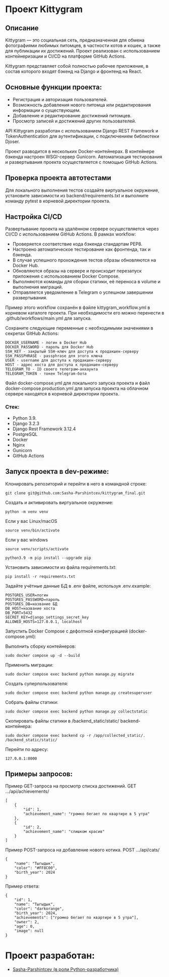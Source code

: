 # Проект Kittygram

## Описание

Kittygram — это социальная сеть, предназначенная для обмена фотографиями любимых питомцев, в частности котов и кошек, а также для публикации их достижений. Проект реализован с использованием контейнеризации и CI/CD на платформе GitHub Actions.

Kittygram представляет собой полностью рабочее приложение, в состав которого входят бэкенд на Django и фронтенд на React.

## Основные функции проекта:

- Регистрация и авторизация пользователей.
- Возможность добавления нового питомца или редактирования информации о существующем.
- Добавление и редактирование достижений питомцев.
- Просмотр записей и достижений других пользователей.

API Kittygram разработан с использованием Django REST Framework и TokenAuthentication для аутентификации, с подключением библиотеки Djoser.

Проект разводится в нескольких Docker-контейнерах. В контейнере бэкенда настроен WSGI-сервер Gunicorn. Автоматизация тестирования и развертывания проекта осуществляется с помощью GitHub Actions.

## Проверка проекта автотестами

Для локального выполнения тестов создайте виртуальное окружение, установите зависимости из backend/requirements.txt и выполните команду pytest в корневой директории проекта.

## Настройка CI/CD

Развертывание проекта на удалённом сервере осуществляется через CI/CD с использованием GitHub Actions. В рамках workflow:

- Проверяется соответствие кода бэкенда стандартам PEP8.
- Настроено автоматическое тестирование как фронтенда, так и бэкенда.
- В случае успешного прохождения тестов образы обновляются на Docker Hub.
- Обновляются образы на сервере и происходит перезапуск приложения с использованием Docker Compose.
- Выполняются команды для сборки статики, её переноса в volume и выполнения миграций.
- Отправляется уведомление в Telegram о успешном завершении развертывания.

Пример этого workflow сохранён в файле kittygram_workflow.yml в корневом каталоге проекта. При необходимости его можно перенести в .github/workflows/main.yml для запуска.

Сохраните следующие переменные с необходимыми значениями в секретах GitHub Actions:

```
DOCKER_USERNAME - логин в Docker Hub
DOCKER_PASSWORD - пароль для Docker Hub
SSH_KEY - закрытый SSH-ключ для доступа к продакшен-серверу
SSH_PASSPHRASE - passphrase для этого ключа
USER - username для доступа к продакшен-серверу
HOST - адрес хоста для доступа к продакшен-серверу
TELEGRAM_TO - ID своего телеграм-аккаунта
TELEGRAM_TOKEN - токен Telegram-бота
```

Файл docker-compose.yml для локального запуска проекта и файл docker-compose.production.yml для запуска проекта на облачном сервере находятся в корневой директории проекта.

### Стек: 
- Python 3.9.
- Django 3.2.3
- Django Rest Framework 3.12.4
- PostgreSQL
- Docker
- Nginx
- Gunicorn
- GitHub Actions

## Запуск проекта в dev-режиме:

Клонировать репозиторий и перейти в него в командной строке:
```
git clone git@github.com:Sasha-Parshintcev/kittygram_final.git
```

Cоздать и активировать виртуальное окружение:
```
python -m venv venv
```

Если у вас Linux/macOS
```
source venv/bin/activate
```
Если у вас windows
```
source venv/scripts/activate
```

```
python3.9 -m pip install --upgrade pip
```

Установить зависимости из файла requirements.txt:
```
pip install -r requirements.txt
```
Задайте учётные данные БД в .env файле, используя .env.example:

```
POSTGRES_USER=логин
POSTGRES_PASSWORD=пароль
POSTGRES_DB=название БД
DB_HOST=название хоста
DB_PORT=5432
SECRET_KEY=django_settings_secret_key
ALLOWED_HOSTS=127.0.0.1, localhost
```

Запустить Docker Compose с дефолтной конфигурацией (docker-compose.yml):

Выполнить сборку контейнеров: 
```
sudo docker compose up -d --build
```

Применить миграции:
```
sudo docker compose exec backend python manage.py migrate
```

Создать суперпользователя:
```
sudo docker compose exec backend python manage.py createsuperuser
```

Собрать файлы статики:
```
sudo docker compose exec backend python manage.py collectstatic
```

Скопировать файлы статики в /backend_static/static/ backend-контейнера:
```
sudo docker compose exec backend cp -r /app/collected_static/. /backend_static/static/
```

Перейти по адресу:
```
127.0.0.1:8000
```

## Примеры запросов:

Пример GET-запроса на просмотр списка достижений. 
GET .../api/achievements/
```
[
    {
        "id": 1,
        "achievement_name": "громко бегает по квартире в 5 утра"
    },
    {
        "id": 2,
        "achievement_name": "слишком красив"
    }
]
```

Пример POST-запроса на добавление нового котика.
POST .../api/cats/
```
{
    "name": "Тыгыдык",
    "color": "#FF8C00",
    "birth_year": 2024
}
```

Пример ответа:
```
{
    "id": 1,
    "name": "Тыгыдык",
    "color": "darkorange",
    "birth_year": 2024,
    "achievements": ["громко бегает по квартире в 5 утра"],
    "owner": 2,
    "age": 0,
    "image": null
}
```

# Проект разработан:
 - [Sasha-Parshintcev (в роли Python-разработчика)](https://github.com/Sasha-Parshintcev)